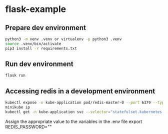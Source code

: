 # flask-example

## Prepare dev environment
```bash
python3 -m venv .venv or virtualenv -p python3 .venv
source .venv/bin/activate
pip3 install -r requirements.txt
```

## Run dev environment
```bash
flask run
```

## Accessing redis in a development environment
```bash
kubectl expose -n kube-application pod/redis-master-0 --port 6379 --type=NodePort
minikube ip
kubectl get -n kube-application svc --selector="statefulset.kubernetes.io/pod-name=redis-master-0" --output json | jq -r '.items[0].spec.ports[0].nodePort'
```
Assign the appropriate value to the variables in the .env file
export REDIS_PASSWORD="<password>"